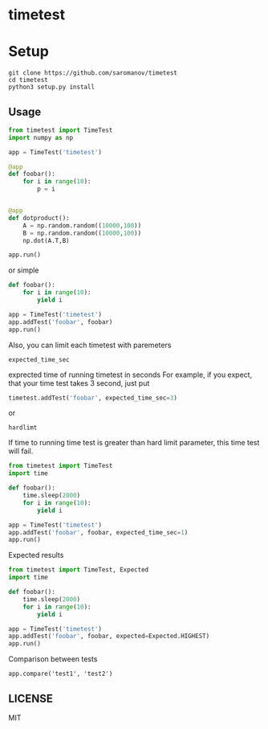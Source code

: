 # timetest


# Setup

```
git clone https://github.com/saromanov/timetest
cd timetest
python3 setup.py install

```

## Usage

```python
from timetest import TimeTest
import numpy as np

app = TimeTest('timetest')

@app
def foobar():
    for i in range(10):
        p = i


@app
def dotproduct():
    A = np.random.random((10000,100))
    B = np.random.random((10000,100))
    np.dot(A.T,B)

app.run()
```

or simple
```python
def foobar():
    for i in range(10):
        yield i

app = TimeTest('timetest')
app.addTest('foobar', foobar)
app.run()
```

Also, you can limit each timetest with paremeters
```
expected_time_sec
```
exprected time of running timetest in seconds
For example, if you expect, that your time test takes 3 second, just put
```python
timetest.addTest('foobar', expected_time_sec=3)
```

or 
```
hardlimt
```
If time to running time test is greater than hard limit parameter, this time test will fail.

```python
from timetest import TimeTest
import time

def foobar():
    time.sleep(2000)
    for i in range(10):
        yield i

app = TimeTest('timetest')
app.addTest('foobar', foobar, expected_time_sec=1)
app.run()
```

Expected results
```python
from timetest import TimeTest, Expected
import time

def foobar():
    time.sleep(2000)
    for i in range(10):
        yield i

app = TimeTest('timetest')
app.addTest('foobar', foobar, expected=Expected.HIGHEST)
app.run()
```

Comparison between tests
```
app.compare('test1', 'test2')
```

## LICENSE
MIT

